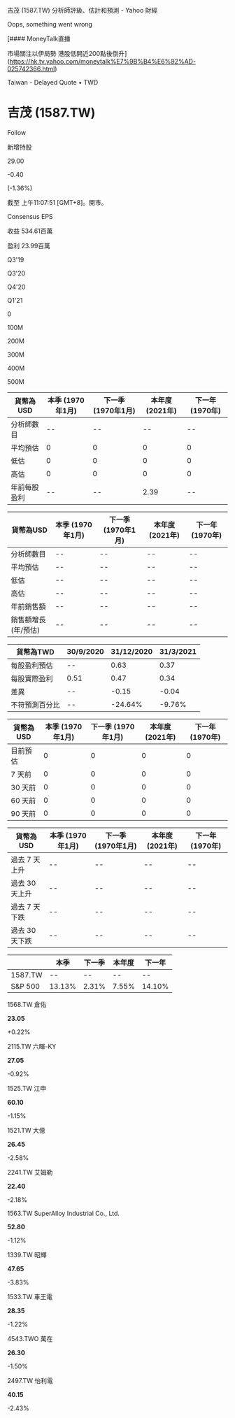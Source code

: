 吉茂 (1587.TW) 分析師評級、估計和預測 - Yahoo 財經


Oops, something went wrong

 

[#### MoneyTalk直播

市場關注以伊局勢 港股低開近200點後倒升](https://hk.tv.yahoo.com/moneytalk%E7%9B%B4%E6%92%AD-025742366.html)

Taiwan - Delayed Quote • TWD 

# 吉茂 (1587.TW)

Follow

 

新增持股

29.00

-0.40

(-1.36%)

截至 上午11:07:51 [GMT+8]。開市。

Consensus EPS

收益 534.61百萬

盈利 23.99百萬

Q3'19

Q3'20

Q4'20

Q1'21

0

100M

200M

300M

400M

500M

| 貨幣為USD | 本季 (1970年1月) | 下一季 (1970年1月) | 本年度 (2021年) | 下一年 (1970年) |
| --- | --- | --- | --- | --- |
| 分析師數目 | -- | -- | -- | -- |
| 平均預估 | 0 | 0 | 0 | 0 |
| 低估 | 0 | 0 | 0 | 0 |
| 高估 | 0 | 0 | 0 | 0 |
| 年前每股盈利 | -- | -- | 2.39 | -- |

| 貨幣為USD | 本季 (1970年1月) | 下一季 (1970年1月) | 本年度 (2021年) | 下一年 (1970年) |
| --- | --- | --- | --- | --- |
| 分析師數目 | -- | -- | -- | -- |
| 平均預估 | -- | -- | -- | -- |
| 低估 | -- | -- | -- | -- |
| 高估 | -- | -- | -- | -- |
| 年前銷售額 | -- | -- | -- | -- |
| 銷售額增長 (年/預估) | -- | -- | -- | -- |

| 貨幣為TWD | 30/9/2020 | 31/12/2020 | 31/3/2021 |
| --- | --- | --- | --- |
| 每股盈利預估 | -- | 0.63 | 0.37 |
| 每股實際盈利 | 0.51 | 0.47 | 0.34 |
| 差異 | -- | -0.15 | -0.04 |
| 不符預測百分比 | -- | -24.64% | -9.76% |

| 貨幣為USD | 本季 (1970年1月) | 下一季 (1970年1月) | 本年度 (2021年) | 下一年 (1970年) |
| --- | --- | --- | --- | --- |
| 目前預估 | 0 | 0 | 0 | 0 |
| 7 天前 | 0 | 0 | 0 | 0 |
| 30 天前 | 0 | 0 | 0 | 0 |
| 60 天前 | 0 | 0 | 0 | 0 |
| 90 天前 | 0 | 0 | 0 | 0 |

| 貨幣為USD | 本季 (1970年1月) | 下一季 (1970年1月) | 本年度 (2021年) | 下一年 (1970年) |
| --- | --- | --- | --- | --- |
| 過去 7 天上升 | -- | -- | -- | -- |
| 過去 30 天上升 | -- | -- | -- | -- |
| 過去 7 天下跌 | -- | -- | -- | -- |
| 過去 30 天下跌 | -- | -- | -- | -- |

|  | 本季 | 下一季 | 本年度 | 下一年 |
| --- | --- | --- | --- | --- |
| 1587.TW | -- | -- | -- | -- |
| S&P 500 | 13.13% | 2.31% | 7.55% | 14.10% |

1568.TW  倉佑

**23.05**

+0.22%

2115.TW  六暉-KY

**27.05**

-0.92%

1525.TW  江申

**60.10**

-1.15%

1521.TW  大億

**26.45**

-2.58%

2241.TW  艾姆勒

**22.40**

-2.18%

1563.TW  SuperAlloy Industrial Co., Ltd.

**52.80**

-1.12%

1339.TW  昭輝

**47.65**

-3.83%

1533.TW  車王電

**28.35**

-1.22%

4543.TWO  萬在

**26.30**

-1.50%

2497.TW  怡利電

**40.15**

-2.43%